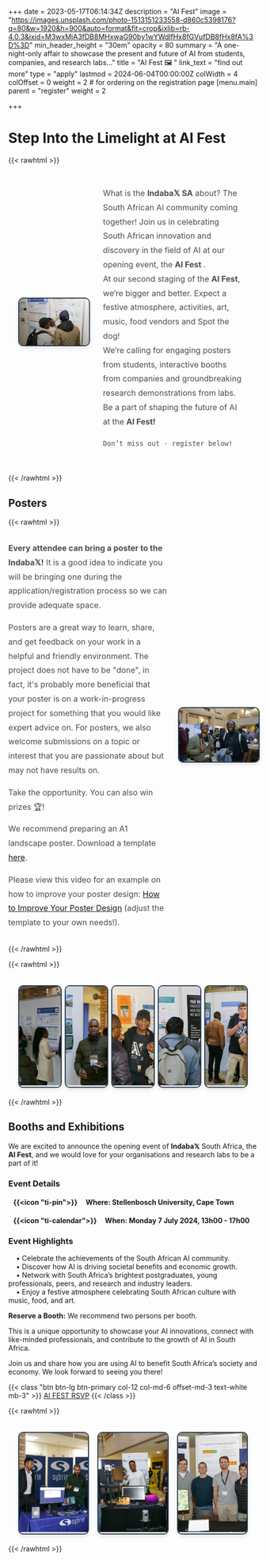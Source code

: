 +++
date = 2023-05-17T06:14:34Z
description = "AI Fest"
image = "https://images.unsplash.com/photo-1513151233558-d860c5398176?q=80&w=1920&h=900&auto=format&fit=crop&ixlib=rb-4.0.3&ixid=M3wxMjA3fDB8MHxwaG90by1wYWdlfHx8fGVufDB8fHx8fA%3D%3D"
min_header_height = "30em"
opacity = 80
summary = "A one-night-only affair to showcase the present and future of AI from students, companies, and research labs..."
title = "AI Fest 🖼️ "
link_text = "find out more"
type = "apply"
lastmod = 2024-06-04T00:00:00Z
colWidth = 4
colOffset = 0
weight = 2 # for ordering on the registration page
[menu.main]
parent = "register"
weight = 2

+++

<!-- If you would like to **register** just for the AI Fest, use the link below &darr; -->


<!-- ![AI Fest](/images/ai-fest-poster.jpg ) -->

# Step Into the Limelight at AI Fest
{{< rawhtml >}}

<div style="display: flex; align-items: center; justify-content: space-between; padding: 20px; ">
  <div style="flex: 1; padding-right: 20px;">
    <img src="/images/register/ai-fest-image2.png" style="max-width: 100%; height: auto; border: 2px solid #2c3e50; border-radius: 10px; box-shadow: 0 4px 8px rgba(0, 0, 0, 0.1);">
  </div>
  <div style="flex: 2; padding: 10px; font-family: var(--bs-font-sans-serif); font-size: 16px; line-height: 1.8; color: #4c4c4c; font-weight: 400;">
    What is the <strong>Indaba𝕏 SA</strong> about? The South African AI community coming together!  
    Join us in celebrating South African innovation and discovery in the field of AI at our opening event, the <strong> AI Fest </strong>. 
    <br/>
    At our second staging of the <strong>AI Fest</strong>, we’re bigger and better. Expect a festive atmosphere, activities, art, music, food vendors and Spot the dog!
    <br/>
    We’re calling for engaging posters from students, interactive booths from companies and groundbreaking research demonstrations from labs. Be a part of shaping the future of AI at the <strong> AI Fest! </strong>

    Don’t miss out - register below!
  </div>
</div>
{{< /rawhtml >}}

## Posters
{{< rawhtml >}}

<div style="display: flex; align-items: center; justify-content: space-between;">
  <div style="flex: 2; padding-right: 20px; font-family: var(--bs-font-sans-serif); font-size: 16px; line-height: 1.8; color: #4c4c4c; font-weight: 400;">
    <p><strong>Every attendee can bring a poster to the Indaba𝕏!</strong> It is a good idea to indicate you will be bringing one during the application/registration process so we can provide adequate space.</p>
    <p>Posters are a great way to learn, share, and get feedback on your work in a helpful and friendly environment.
    The project does not have to be "done", in fact, it's probably more beneficial that your poster is on a work-in-progress project for something that you would like expert advice on.
    For posters, we also welcome submissions on a topic or interest that you are passionate about but may not have results on.</p>
    <p>Take the opportunity. You can also win prizes 🏆!</p>
    <p>We recommend preparing an A1 landscape poster. Download a template <a href="https://osf.io/6ua4k" title="https://osf.io/6ua4k">here</a>.</p>
    <p>Please view this video for an example on how to improve your poster design: <a href="https://www.youtube.com/watch?v=1RwJbhkCA58" title="https://www.youtube.com/watch?v=1RwJbhkCA58">How to Improve Your Poster Design</a> (adjust the template to your own needs!).</p>
  </div>
  <div style="flex: 1;">
    <img src="/images/register/ai-fest-image1.png" style="max-width: 100%; height: auto; border: 2px solid #2c3e50; border-radius: 10px; box-shadow: 0 4px 8px rgba(0, 0, 0, 0.1);">
  </div>
</div>

{{< /rawhtml >}}


{{< rawhtml >}}
<div style="display: flex; justify-content: space-between; padding: 20px; align-items: center;">
  <div style="width: 18%; overflow: hidden; border: 2px solid #2c3e50; border-radius: 10px; box-shadow: 0 4px 8px rgba(0, 0, 0, 0.1);">
    <img src="/images/register/ai-fest-image-footer-1.png" style="height: 200px; width: 100%; object-fit: cover;">
  </div>
  <div style="width: 18%; overflow: hidden; border: 2px solid #2c3e50; border-radius: 10px; box-shadow: 0 4px 8px rgba(0, 0, 0, 0.1);">
    <img src="/images/register/ai-fest-image-footer-3.png" style="height: 200px; width: 100%; object-fit: cover;">
  </div>
  <div style="width: 18%; overflow: hidden; border: 2px solid #2c3e50; border-radius: 10px; box-shadow: 0 4px 8px rgba(0, 0, 0, 0.1);">
    <img src="/images/register/ai-fest-image-footer-2.png" style="height: 200px; width: 100%; object-fit: cover;">
  </div>
  <div style="width: 18%; overflow: hidden; border: 2px solid #2c3e50; border-radius: 10px; box-shadow: 0 4px 8px rgba(0, 0, 0, 0.1);">
    <img src="/images/register/ai-fest-image-footer-4.png" style="height: 200px; width: 100%; object-fit: cover;">
  </div>
  <div style="width: 18%; overflow: hidden; border: 2px solid #2c3e50; border-radius: 10px; box-shadow: 0 4px 8px rgba(0, 0, 0, 0.1);">
    <img src="/images/register/ai-fest-image-footer-5.png" style="height: 200px; width: 100%; object-fit: cover;">
  </div>
</div>
{{< /rawhtml >}}

## Booths and Exhibitions

We are excited to announce the opening event of **Indaba𝕏**  South Africa, the **AI Fest**, and we would love for your organisations and research labs to be a part of it!

### Event Details

#### &nbsp;&nbsp; {{<icon "ti-pin">}} &nbsp;&nbsp;&nbsp;&nbsp;**Where:** Stellenbosch University, Cape Town

#### &nbsp;&nbsp; {{<icon "ti-calendar">}} &nbsp;&nbsp;&nbsp;&nbsp;**When:** Monday 7 July 2024, 13h00 - 17h00


### Event Highlights

&nbsp;&nbsp;&nbsp;&nbsp;•⁠  ⁠Celebrate the achievements of the South African AI community.  
&nbsp;&nbsp;&nbsp;&nbsp;•⁠  ⁠Discover how AI is driving societal benefits and economic growth.  
&nbsp;&nbsp;&nbsp;&nbsp;•⁠  ⁠Network with South Africa’s brightest postgraduates, young professionals, peers, and research and industry leaders.  
&nbsp;&nbsp;&nbsp;&nbsp;•⁠  ⁠Enjoy a festive atmosphere celebrating South African culture with music, food, and art.  

**Reserve a Booth:** We recommend two persons per booth.

This is a unique opportunity to showcase your AI innovations, connect with like-minded professionals, and contribute to the growth of AI in South Africa.

Join us and share how you are using AI to benefit South Africa’s society and economy. We look forward to seeing you there!

{{< class "btn btn-lg btn-primary col-12 col-md-6 offset-md-3 text-white mb-3" >}}
[AI FEST RSVP](https://docs.google.com/forms/d/1a2fqyplMFctYTprIi0rlrUCdLjDT9ytJtDylyETIoxs/viewform?edit_requested=true)
{{< /class >}}


{{< rawhtml >}}
<div style="display: flex; justify-content: space-between; padding: 20px; align-items: center;">
  <div style="width: 30%; overflow: hidden; border: 2px solid #2c3e50; border-radius: 10px; box-shadow: 0 4px 8px rgba(0, 0, 0, 0.1);">
    <img src="/images/register/IndabaX_2023-43.jpg" style="height: 200px; width: 100%; object-fit: cover;">
  </div>
  <div style="width: 30%; overflow: hidden; border: 2px solid #2c3e50; border-radius: 10px; box-shadow: 0 4px 8px rgba(0, 0, 0, 0.1);">
    <img src="/images/register/IndabaX_2023-62.jpg" style="height: 200px; width: 100%; object-fit: cover;">
  </div>
  <div style="width: 30%; overflow: hidden; border: 2px solid #2c3e50; border-radius: 10px; box-shadow: 0 4px 8px rgba(0, 0, 0, 0.1);">
    <img src="/images/register/IndabaX_2023-104.jpg" style="height: 200px; width: 100%; object-fit: cover;">
  </div>

</div>
{{< /rawhtml >}}

